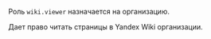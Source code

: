 Роль `wiki.viewer` назначается на организацию.

Дает право читать страницы в Yandex Wiki организации.
